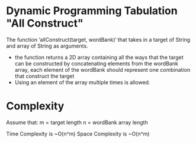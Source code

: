 # Dynamic Programming Tabulation "All Construct"

The function ‘allConstruct(target, wordBank)‘ that takes in a
target of String and array of String as arguments.

* the function returns a 2D array containing all the ways that the target can be constructed by concatenating elements from the wordBank array, each element of the wordBank should represent one combination that construct the target
* Using an element of the array multiple times is allowed.

# Complexity

Assume that:
m = target length
n = wordBank array length

Time Complexity is ~O(n^m)
Space Complexity is ~O(n^m)
